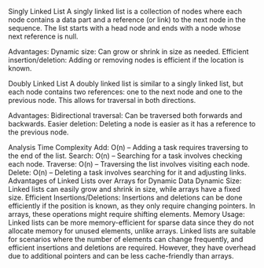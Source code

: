 Singly Linked List
A singly linked list is a collection of nodes where each node contains a data part and a reference (or link) to the next node in the sequence. The list starts with a head node and ends with a node whose next reference is null.

Advantages:
Dynamic size: Can grow or shrink in size as needed.
Efficient insertion/deletion: Adding or removing nodes is efficient if the location is known.


Doubly Linked List
A doubly linked list is similar to a singly linked list, but each node contains two references: one to the next node and one to the previous node. This allows for traversal in both directions.

Advantages:
Bidirectional traversal: Can be traversed both forwards and backwards.
Easier deletion: Deleting a node is easier as it has a reference to the previous node.

Analysis
Time Complexity
Add: O(n) – Adding a task requires traversing to the end of the list.
Search: O(n) – Searching for a task involves checking each node.
Traverse: O(n) – Traversing the list involves visiting each node.
Delete: O(n) – Deleting a task involves searching for it and adjusting links.
Advantages of Linked Lists over Arrays for Dynamic Data
Dynamic Size: Linked lists can easily grow and shrink in size, while arrays have a fixed size.
Efficient Insertions/Deletions: Insertions and deletions can be done efficiently if the position is known, as they only require changing pointers. In arrays, these operations might require shifting elements.
Memory Usage: Linked lists can be more memory-efficient for sparse data since they do not allocate memory for unused elements, unlike arrays.
Linked lists are suitable for scenarios where the number of elements can change frequently, and efficient insertions and deletions are required. However, they have overhead due to additional pointers and can be less cache-friendly than arrays.